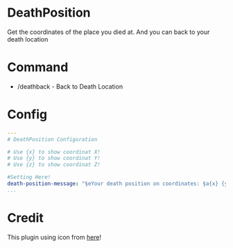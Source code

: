 # DeathPosition
Get the coordinates of the place you died at.
And you can back to your death location

# Command
* /deathback - Back to Death Location
# Config

``` YAML
---
# DeathPosition Configuration

# Use {x} to show coordinat X! 
# Use {y} to show coordinat Y! 
# Use {z} to show coordinat Z! 

#Setting Here!
death-position-message: "§eYour death position on coordinates: §a{x} {y} {z}"
...
```

# Credit
This plugin using icon from <a href="https://flaticon.com">here</a>!
